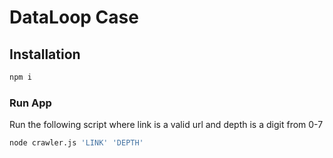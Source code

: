 # DataLoop Case

## Installation

```bash
npm i
```

### Run App

Run the following script where link is a valid url and depth is a digit from 0-7

```bash
node crawler.js 'LINK' 'DEPTH'
```
